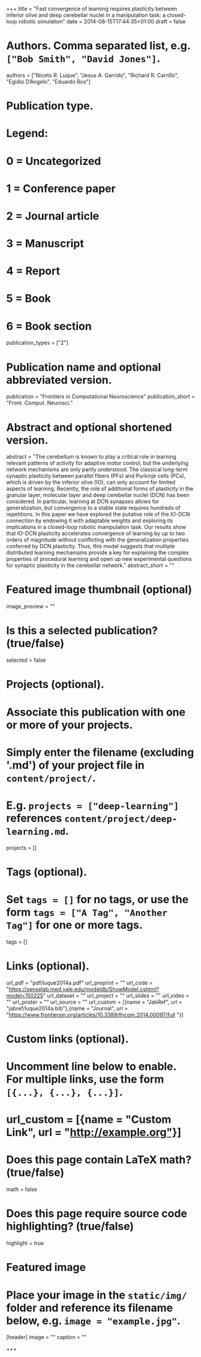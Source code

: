 +++
title = "Fast convergence of learning requires plasticity between inferior olive and deep cerebellar nuclei in a manipulation task: a closed-loop robotic simulation"
date = 2014-08-15T17:44:35+01:00
draft = false

# Authors. Comma separated list, e.g. `["Bob Smith", "David Jones"]`.
authors = ["Niceto R. Luque", "Jesus A. Garrido", "Richard R. Carrillo", "Egidio D’Angelo", "Eduardo Ros"]

# Publication type.
# Legend:
# 0 = Uncategorized
# 1 = Conference paper
# 2 = Journal article
# 3 = Manuscript
# 4 = Report
# 5 = Book
# 6 = Book section
publication_types = ["2"]

# Publication name and optional abbreviated version.
publication = "Frontiers in Computational Neuroscience"
publication_short = "Front. Comput. Neurosci."

# Abstract and optional shortened version.
abstract = "The cerebellum is known to play a critical role in learning relevant patterns of activity for adaptive motor control, but the underlying network mechanisms are only partly understood. The classical long-term synaptic plasticity between parallel fibers (PFs) and Purkinje cells (PCs), which is driven by the inferior olive (IO), can only account for limited aspects of learning. Recently, the role of additional forms of plasticity in the granular layer, molecular layer and deep cerebellar nuclei (DCN) has been considered. In particular, learning at DCN synapses allows for generalization, but convergence to a stable state requires hundreds of repetitions. In this paper we have explored the putative role of the IO-DCN connection by endowing it with adaptable weights and exploring its implications in a closed-loop robotic manipulation task. Our results show that IO-DCN plasticity accelerates convergence of learning by up to two orders of magnitude without conflicting with the generalization properties conferred by DCN plasticity. Thus, this model suggests that multiple distributed learning mechanisms provide a key for explaining the complex properties of procedural learning and open up new experimental questions for synaptic plasticity in the cerebellar network."
abstract_short = ""

# Featured image thumbnail (optional)
image_preview = ""

# Is this a selected publication? (true/false)
selected = false

# Projects (optional).
#   Associate this publication with one or more of your projects.
#   Simply enter the filename (excluding '.md') of your project file in `content/project/`.
#   E.g. `projects = ["deep-learning"]` references `content/project/deep-learning.md`.
projects = []

# Tags (optional).
#   Set `tags = []` for no tags, or use the form `tags = ["A Tag", "Another Tag"]` for one or more tags.
tags = []

# Links (optional).
url_pdf = "pdf/luque2014a.pdf"
url_preprint = ""
url_code = "https://senselab.med.yale.edu/modeldb/ShowModel.cshtml?model=150225"
url_dataset = ""
url_project = ""
url_slides = ""
url_video = ""
url_poster = ""
url_source = ""
url_custom = [{name = "JabRef", url = "jabref/luque2014a.bib"},{name = "Journal", url = "https://www.frontiersin.org/articles/10.3389/fncom.2014.00097/full "}]

# Custom links (optional).
#   Uncomment line below to enable. For multiple links, use the form `[{...}, {...}, {...}]`.
# url_custom = [{name = "Custom Link", url = "http://example.org"}]

# Does this page contain LaTeX math? (true/false)
math = false

# Does this page require source code highlighting? (true/false)
highlight = true

# Featured image
# Place your image in the `static/img/` folder and reference its filename below, e.g. `image = "example.jpg"`.
[header]
image = ""
caption = ""

+++

